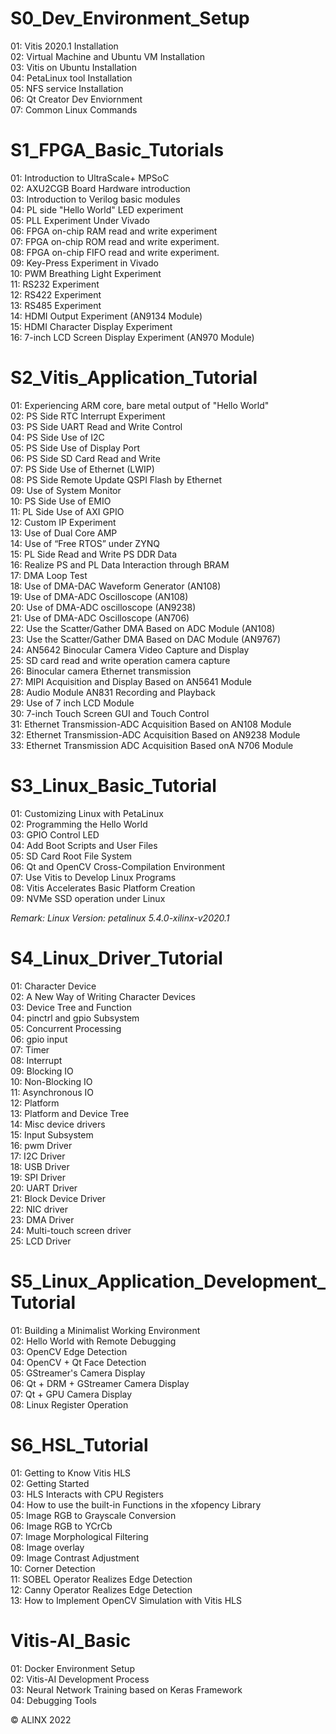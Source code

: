 # S0_Dev_Environment_Setup  
01: Vitis 2020.1 Installation  
02: Virtual Machine and Ubuntu VM Installation  
03: Vitis on Ubuntu Installation  
04: PetaLinux tool Installation  
05: NFS service Installation  
06: Qt Creator Dev Enviornment  
07: Common Linux Commands  
  
# S1_FPGA_Basic_Tutorials  
01: Introduction to UltraScale+ MPSoC  
02: AXU2CGB Board Hardware introduction  
03: Introduction to Verilog basic modules  
04: PL side "Hello World" LED experiment  
05: PLL Experiment Under Vivado  
06: FPGA on-chip RAM read and write experiment   
07: FPGA on-chip ROM read and write experiment.  
08: FPGA on-chip FIFO read and write experiment.  
09: Key-Press Experiment in Vivado  
10: PWM Breathing Light Experiment  
11: RS232 Experiment  
12: RS422 Experiment  
13: RS485 Experiment  
14: HDMI Output Experiment (AN9134 Module)  
15: HDMI Character Display Experiment  
16: 7-inch LCD Screen Display Experiment (AN970 Module)  
  
# S2_Vitis_Application_Tutorial  
01: Experiencing ARM core, bare metal output of "Hello World"  
02: PS Side RTC Interrupt Experiment  
03: PS Side UART Read and Write Control  
04: PS Side Use of I2C  
05: PS Side Use of Display Port  
06: PS Side SD Card Read and Write  
07: PS Side Use of Ethernet (LWIP)  
08: PS Side Remote Update QSPI Flash by Ethernet  
09: Use of System Monitor  
10: PS Side Use of EMIO  
11: PL Side Use of AXI GPIO  
12: Custom IP Experiment  
13: Use of Dual Core AMP  
14: Use of “Free RTOS” under ZYNQ  
15: PL Side Read and Write PS DDR Data  
16: Realize PS and PL Data Interaction through BRAM  
17: DMA Loop Test  
18: Use of DMA-DAC Waveform Generator (AN108)  
19: Use of DMA-ADC Oscilloscope (AN108)  
20: Use of DMA-ADC oscilloscope (AN9238)  
21: Use of DMA-ADC Oscilloscope (AN706)  
22: Use the Scatter/Gather DMA Based on ADC Module (AN108)  
23: Use the Scatter/Gather DMA Based on DAC Module (AN9767)  
24: AN5642 Binocular Camera Video Capture and Display  
25: SD card read and write operation camera capture  
26: Binocular camera Ethernet transmission  
27: MIPI Acquisition and Display Based on AN5641 Module  
28: Audio Module AN831 Recording and Playback  
29: Use of 7 inch LCD Module  
30: 7-inch Touch Screen GUI and Touch Control  
31: Ethernet Transmission-ADC Acquisition Based on AN108 Module  
32: Ethernet Transmission-ADC Acquisition Based on AN9238 Module  
33: Ethernet Transmission ADC Acquisition Based onA N706 Module  
  
# S3_Linux_Basic_Tutorial  
01: Customizing Linux with PetaLinux  
02: Programming the Hello World  
03: GPIO Control LED  
04: Add Boot Scripts and User Files  
05: SD Card Root File System  
06: Qt and OpenCV Cross-Compilation Environment  
07: Use Vitis to Develop Linux Programs  
08: Vitis Accelerates Basic Platform Creation  
09: NVMe SSD operation under Linux  
  
*Remark: Linux Version: petalinux 5.4.0-xilinx-v2020.1*  
  
# S4_Linux_Driver_Tutorial  
01: Character Device  
02: A New Way of Writing Character Devices  
03: Device Tree and Function  
04: pinctrl and gpio Subsystem  
05: Concurrent Processing  
06: gpio input  
07: Timer  
08: Interrupt  
09: Blocking IO  
10: Non-Blocking IO  
11: Asynchronous IO  
12: Platform  
13: Platform and Device Tree  
14: Misc device drivers  
15: Input Subsystem  
16: pwm Driver  
17: I2C Driver  
18: USB Driver  
19: SPI Driver  
20: UART Driver  
21: Block Device Driver  
22: NIC driver  
23: DMA Driver  
24: Multi-touch screen driver  
25: LCD Driver  
  
# S5_Linux_Application_Development_Tutorial  
01: Building a Minimalist Working Environment  
02: Hello World with Remote Debugging  
03: OpenCV Edge Detection  
04: OpenCV + Qt Face Detection  
05: GStreamer's Camera Display  
06: Qt + DRM + GStreamer Camera Display  
07: Qt + GPU Camera Display  
08: Linux Register Operation  
  
# S6_HSL_Tutorial  
01: Getting to Know Vitis HLS  
02: Getting Started  
03: HLS Interacts with CPU Registers  
04: How to use the built-in Functions in the xfopency Library  
05: Image RGB to Grayscale Conversion  
06: Image RGB to YCrCb  
07: Image Morphological Filtering  
08: Image overlay  
09: Image Contrast Adjustment  
10: Corner Detection  
11: SOBEL Operator Realizes Edge Detection  
12: Canny Operator Realizes Edge Detection  
13: How to Implement OpenCV Simulation with Vitis HLS  
  
# Vitis-AI_Basic  
01: Docker Environment Setup  
02: Vitis-AI Development Process  
03: Neural Network Training based on Keras Framework  
04: Debugging Tools  

&copy; ALINX 2022  
